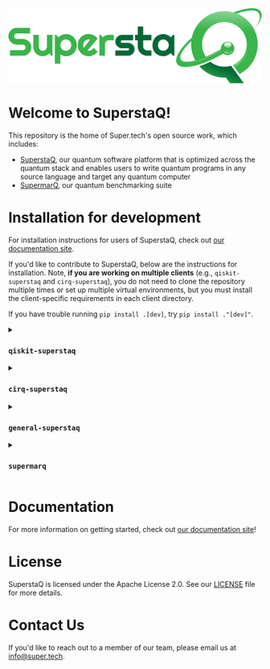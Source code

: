 <img src="./docs/source/_static/logos/SuperstaQ_SSa-R00a_Mil.png">

# Welcome to SuperstaQ!
This repository is the home of Super.tech's open source work, which includes:
* [SuperstaQ](https://www.super.tech/about-superstaq/), our quantum software platform that is optimized across the quantum stack and enables users to write quantum programs in any source language and target any quantum computer
* [SupermarQ](https://www.super.tech/supermarq/), our quantum benchmarking suite

# Installation for development

For installation instructions for users of SuperstaQ, check out [our documentation site](https://docs-superstaq.readthedocs.io/).

If you'd like to contribute to SuperstaQ, below are the instructions for installation. Note, **if you are working on multiple clients** (e.g., `qiskit-superstaq` and `cirq-superstaq`), you do not need to clone the repository multiple times or set up multiple virtual environments, but you must install the client-specific requirements in each client directory.

If you have trouble running `pip install .[dev]`, try `pip install ."[dev]"`.

<details>
<summary> <h3> <code>qiskit-superstaq</code> </h3> </summary>
  
  ```console
  git clone git@github.com:SupertechLabs/superstaq-client.git
  python3 -m venv venv_qiskit_superstaq
  source venv_qiskit_superstaq/bin/activate
  cd superstaq-client/qiskit-superstaq
  pip install qiskit-superstaq
  pip install .[dev]
  ```
</details>

<details>
<summary> <h3> <code>cirq-superstaq</code> </h3> </summary>
  
  ```console
  git clone git@github.com:SupertechLabs/superstaq-client.git
  python3 -m venv venv_cirq_superstaq
  source venv_cirq_superstaq/bin/activate
  cd superstaq-client/cirq-superstaq
  pip install qiskit-superstaq
  pip install .[dev]
  ```
</details>

<details>
<summary> <h3> <code>general-superstaq</code> </h3> </summary>
  
  ```console
  git clone git@github.com:SupertechLabs/superstaq-client.git
  python3 -m venv venv_general_superstaq
  source venv_general_superstaq/bin/activate
  cd superstaq-client/general-superstaq
  pip install general-superstaq
  pip install .[dev]
  ```
</details>

<details>
<summary> <h3> <code>supermarq</code> </h3> </summary>
  
  ```console
  git clone git@github.com:SupertechLabs/superstaq-client.git
  python3 -m venv venv_supermarq
  source venv_supermarq/bin/activate
  cd superstaq-client/supermarq-benchmarks
  pip install supermarq
  pip install .[dev]
  ```
</details>

# Documentation 
For more information on getting started, check out [our documentation site](https://docs-superstaq.readthedocs.io/)!

# License
SuperstaQ is licensed under the Apache License 2.0. See our [LICENSE](https://github.com/SupertechLabs/superstaq-client/blob/main/LICENSE) file for more details.

# Contact Us
If you'd like to reach out to a member of our team, please email us at info@super.tech.
